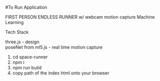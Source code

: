 #To Run Application

FIRST PERSON ENDLESS RUNNER w/ webcam motion capture Machine Learning

Tech Stack

three.js - design\
poseNet from ml5.js - real time motion capture


1. cd space-runner
2. npm i
3. npm run build
4. copy path of the index html onto your browser
